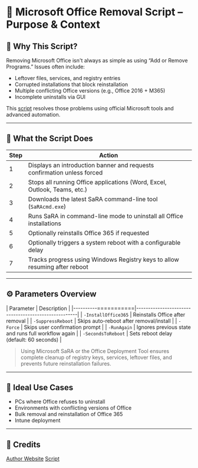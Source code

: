 # 🧹 Microsoft Office Removal Script – Purpose & Context

## 🎯 Why This Script?

Removing Microsoft Office isn't always as simple as using “Add or Remove Programs.” Issues often include:
- Leftover files, services, and registry entries
- Corrupted installations that block reinstallation
- Multiple conflicting Office versions (e.g., Office 2016 + M365)
- Incomplete uninstalls via GUI

This [script](https://github.com/AliChoukatli/CyberShield-Enterprise/blob/main/03_IT_Helpdesk_%26_Network_Troubleshooting/PowerShell_Scripts/msoffice-removal.ps1) resolves those problems using official Microsoft tools and advanced automation.

---

## 🧰 What the Script Does

| Step  | Action                                                                     |
|-------|----------------------------------------------------------------------------|
| 1     | Displays an introduction banner and requests confirmation unless forced    |
| 2     | Stops all running Office applications (Word, Excel, Outlook, Teams, etc.)  |
| 3     | Downloads the latest SaRA command-line tool (`SaRAcmd.exe`)                |
| 4     | Runs SaRA in command-line mode to uninstall all Office installations       |
| 5     | Optionally reinstalls Office 365 if requested                              |
| 6     | Optionally triggers a system reboot with a configurable delay              |
| 7     | Tracks progress using Windows Registry keys to allow resuming after reboot |

---

## ⚙️ Parameters Overview

| Parameter           | Description                                         |
|----------===========|-----------------------------------------------------|
| `-InstallOffice365` | Reinstalls Office after removal                     |
| `-SuppressReboot`   | Skips auto-reboot after removal/install             |
| `-Force`            | Skips user confirmation prompt                      |
| `-RunAgain`         | Ignores previous state and runs full workflow again |
| `-SecondsToReboot`  | Sets reboot delay (default: 60 seconds)             |


> Using Microsoft SaRA or the Office Deployment Tool ensures complete cleanup of registry keys, services, leftover files, and prevents future reinstallation failures.

---

## 🧪 Ideal Use Cases
- PCs where Office refuses to uninstall
- Environments with conflicting versions of Office
- Bulk removal and reinstallation of Office 365
- Intune deployment

---

## 📎 Credits

[Author Website](https://github.com/Admonstrator)
[Script](https://github.com/Admonstrator/msoffice-removal-tool/blob/main/msoffice-removal-tool.ps1)

